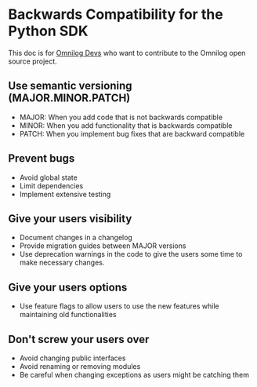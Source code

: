 # Backwards Compatibility for the Python SDK

This doc is for [Omnilog Devs](./user_types.md) who want to contribute to the Omnilog open source project.
## Use semantic versioning (MAJOR.MINOR.PATCH)

- MAJOR: When you add code that is not backwards compatible
- MINOR: When you add functionality that is backwards compatible
- PATCH: When you implement bug fixes that are backward compatible

## Prevent bugs
- Avoid global state
- Limit dependencies
- Implement extensive testing

## Give your users visibility
- Document changes in a changelog
- Provide migration guides between MAJOR versions
- Use deprecation warnings in the code to give the users some time to make necessary changes.

## Give your users options
- Use feature flags to allow users to use the new features while maintaining old functionalities

## Don't screw your users over
- Avoid changing public interfaces
- Avoid renaming or removing modules
- Be careful when changing exceptions as users might be catching them





